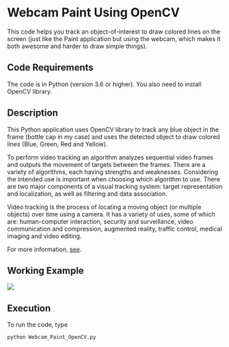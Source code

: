 # Webcam Paint Using OpenCV
This code helps you track an object-of-interest to draw colored lines on the screen (just like the Paint application but using the webcam, which makes it both awesome and harder to draw simple things).

## Code Requirements
The code is in Python (version 3.6 or higher). You also need to install OpenCV library.

## Description
This Python application uses OpenCV library to track any blue object in the frame (bottle cap in my case) and uses the detected object to draw colored lines (Blue, Green, Red and Yellow).

To perform video tracking an algorithm analyzes sequential video frames and outputs the movement of targets between the frames. There are a variety of algorithms, each having strengths and weaknesses. Considering the intended use is important when choosing which algorithm to use. There are two major components of a visual tracking system: target representation and localization, as well as filtering and data association.

Video tracking is the process of locating a moving object (or multiple objects) over time using a camera. It has a variety of uses, some of which are: human-computer interaction, security and surveillance, video communication and compression, augmented reality, traffic control, medical imaging and video editing.

For more information, [see](http://opencv-python-tutroals.readthedocs.io/en/latest/py_tutorials/py_tutorials.html).

## Working Example
<img src="https://github.com/akshaychandra111/Webcam_Paint_OpenCV/blob/master/demo.gif">

## Execution
To run the code, type
```
python Webcam_Paint_OpenCV.py
```

